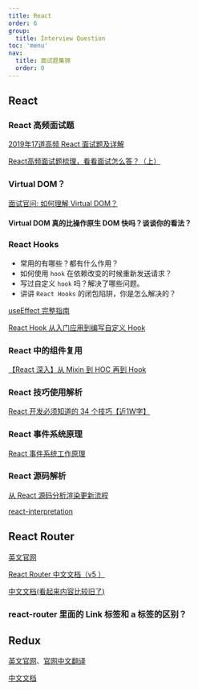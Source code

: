 ```yaml
---
title: React
order: 6
group:
  title: Interview Question
toc: 'menu'
nav:
  title: 面试题集锦
  order: 0
---
```


## React

### React 高频面试题

[2019年17道高频 React 面试题及详解](https://juejin.cn/post/6844903922453200904)

[React高频面试题梳理，看看面试怎么答？（上）](https://cloud.tencent.com/developer/article/1506220)

### Virtual DOM？

[面试官问: 如何理解 Virtual DOM？](https://juejin.cn/post/6844903921442422791)

#### Virtual DOM 真的比操作原生 DOM 快吗？谈谈你的看法？

### React Hooks

- 常用的有哪些？都有什么作用？
- 如何使用 `hook` 在依赖改变的时候重新发送请求？
- 写过自定义 `hook` 吗？解决了哪些问题。
- 讲讲 `React Hooks` 的闭包陷阱，你是怎么解决的？

[useEffect 完整指南](https://overreacted.io/zh-hans/a-complete-guide-to-useeffect/)

[React Hook 从入门应用到编写自定义 Hook](https://juejin.cn/post/6887838157874659341#heading-21)

### React 中的组件复用

[【React 深入】从 Mixin 到 HOC 再到 Hook](https://juejin.cn/post/6844903815762673671)

### React 技巧使用解析

[React 开发必须知道的 34 个技巧【近1W字】](https://juejin.cn/post/6844903993278201870)

### React 事件系统原理

[React 事件系统工作原理](https://juejin.cn/post/6909271104440205326)

### React 源码解析

[从 React 源码分析渲染更新流程](https://juejin.cn/post/6844904200824946696#heading-10)

[react-interpretation](https://github.com/niezicheng/react-interpretation)

## React Router

[英文官网](https://reactrouter.com/)

[React Router 中文文档（v5 ）](https://juejin.cn/post/6844904093694033927)

[中文文档(看起来内容比较旧了)](https://react-guide.github.io/react-router-cn/)

### react-router 里面的 Link 标签和 a 标签的区别？

## Redux

[英文官网](https://redux.js.org/)、[官网中文翻译](https://react-router.docschina.org/)

[中文文档](https://cn.redux.js.org/)
